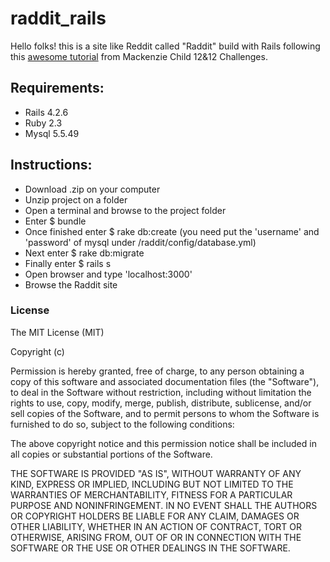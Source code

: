 # raddit_rails

Hello folks! this is a site like Reddit called "Raddit" build with Rails following this [awesome tutorial](https://youtu.be/7-1HCWbu7iU?list=PL23ZvcdS3XPLNdRYB_QyomQsShx59tpc-) from Mackenzie Child 12&12 Challenges.

## Requirements:

- Rails 4.2.6
- Ruby  2.3
- Mysql 5.5.49

## Instructions:

- Download .zip on your computer
- Unzip project on a folder
- Open a terminal and browse to the project folder
- Enter $ bundle
- Once finished enter $ rake db:create (you need put the 'username' and 'password' of mysql under /raddit/config/database.yml)
- Next enter $ rake db:migrate
- Finally enter $ rails s
- Open browser and type 'localhost:3000'
- Browse the Raddit site

### License

The MIT License (MIT)

Copyright (c) <year> <copyright holders>

Permission is hereby granted, free of charge, to any person obtaining a copy of this software and associated documentation files (the "Software"), to deal in the Software without restriction, including without limitation the rights to use, copy, modify, merge, publish, distribute, sublicense, and/or sell copies of the Software, and to permit persons to whom the Software is furnished to do so, subject to the following conditions:

The above copyright notice and this permission notice shall be included in all copies or substantial portions of the Software.

THE SOFTWARE IS PROVIDED "AS IS", WITHOUT WARRANTY OF ANY KIND, EXPRESS OR IMPLIED, INCLUDING BUT NOT LIMITED TO THE WARRANTIES OF MERCHANTABILITY, FITNESS FOR A PARTICULAR PURPOSE AND NONINFRINGEMENT. IN NO EVENT SHALL THE AUTHORS OR COPYRIGHT HOLDERS BE LIABLE FOR ANY CLAIM, DAMAGES OR OTHER LIABILITY, WHETHER IN AN ACTION OF CONTRACT, TORT OR OTHERWISE, ARISING FROM, OUT OF OR IN CONNECTION WITH THE SOFTWARE OR THE USE OR OTHER DEALINGS IN THE SOFTWARE.
